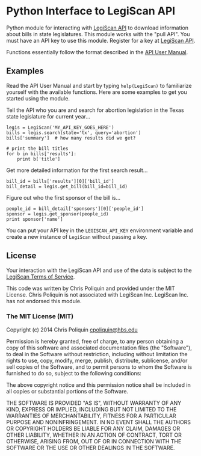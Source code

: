 Python Interface to LegiScan API
================================

Python module for interacting with [LegiScan API](http://legiscan.com/legiscan)
to download information about bills in state legislatures.  This module works
with the "pull API".  You must have an API key to use this module. Register for
a key at [LegiScan API](http://legiscan.com/legiscan).

Functions essentially follow the format described in the 
[API User Manual](http://legiscan.com/misc/LegiScan_API_User_Manual.pdf).


Examples
--------

Read the API User Manual and start by typing `help(LegiScan)` to familiarize
yourself with the available functions.  Here are some examples to get you
started using the module.

Tell the API who you are and search for abortion legislation in the Texas state
legislature for current year...

    legis = LegiScan('MY_API_KEY_GOES_HERE')
    bills = legis.search(state='tx', query='abortion')
    bills['summary']  # how many results did we get?
    
    # print the bill titles
    for b in bills['results']:
        print b['title']

Get more detailed information for the first search result...

    bill_id = bills['results'][0]['bill_id']
    bill_detail = legis.get_bill(bill_id=bill_id)

Figure out who the first sponsor of the bill is...

    people_id = bill_detail['sponsors'][0]['people_id']
    sponsor = legis.get_sponsor(people_id)
    print sponsor['name']

You can put your API key in the `LEGISCAN_API_KEY` environment variable and
create a new instance of `LegiScan` without passing a key.

License
-------

Your interaction with the LegiScan API and use of the data is subject to the
[LegiScan Terms of Service](http://legiscan.com/terms-of-service).

This code was written by Chris Poliquin and provided under the MIT License.
Chris Poliquin is not associated with LegiScan Inc.  LegiScan Inc. has not
endorsed this module.

### The MIT License (MIT)

Copyright (c) 2014 Chris Poliquin <cpoliquin@hbs.edu>

Permission is hereby granted, free of charge, to any person obtaining a copy
of this software and associated documentation files (the "Software"), to deal
in the Software without restriction, including without limitation the rights
to use, copy, modify, merge, publish, distribute, sublicense, and/or sell
copies of the Software, and to permit persons to whom the Software is
furnished to do so, subject to the following conditions:

The above copyright notice and this permission notice shall be included in
all copies or substantial portions of the Software.

THE SOFTWARE IS PROVIDED "AS IS", WITHOUT WARRANTY OF ANY KIND, EXPRESS OR
IMPLIED, INCLUDING BUT NOT LIMITED TO THE WARRANTIES OF MERCHANTABILITY,
FITNESS FOR A PARTICULAR PURPOSE AND NONINFRINGEMENT. IN NO EVENT SHALL THE
AUTHORS OR COPYRIGHT HOLDERS BE LIABLE FOR ANY CLAIM, DAMAGES OR OTHER
LIABILITY, WHETHER IN AN ACTION OF CONTRACT, TORT OR OTHERWISE, ARISING FROM,
OUT OF OR IN CONNECTION WITH THE SOFTWARE OR THE USE OR OTHER DEALINGS IN
THE SOFTWARE.

